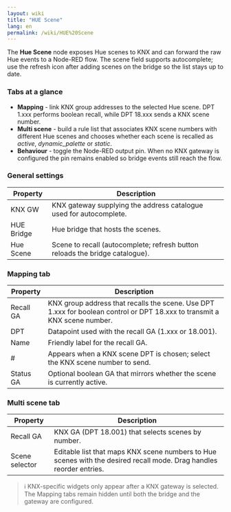 ```yaml
---
layout: wiki
title: "HUE Scene"
lang: en
permalink: /wiki/HUE%20Scene
---
```

The **Hue Scene** node exposes Hue scenes to KNX and can forward the raw Hue events to a Node-RED flow. The scene field supports autocomplete; use the refresh icon after adding scenes on the bridge so the list stays up to date.

### Tabs at a glance

- **Mapping** - link KNX group addresses to the selected Hue scene. DPT 1.xxx performs boolean recall, while DPT 18.xxx sends a KNX scene number.
- **Multi scene** - build a rule list that associates KNX scene numbers with different Hue scenes and chooses whether each scene is recalled as _active_, _dynamic\_palette_ or _static_.
- **Behaviour** - toggle the Node-RED output pin. When no KNX gateway is configured the pin remains enabled so bridge events still reach the flow.

### General settings

|Property|Description|
|--|--|
| KNX GW | KNX gateway supplying the address catalogue used for autocomplete. |
| HUE Bridge | Hue bridge that hosts the scenes. |
| Hue Scene | Scene to recall (autocomplete; refresh button reloads the bridge catalogue). |

### Mapping tab

|Property|Description|
|--|--|
| Recall GA | KNX group address that recalls the scene. Use DPT 1.xxx for boolean control or DPT 18.xxx to transmit a KNX scene number. |
| DPT | Datapoint used with the recall GA (1.xxx or 18.001). |
| Name | Friendly label for the recall GA. |
| # | Appears when a KNX scene DPT is chosen; select the KNX scene number to send. |
| Status GA | Optional boolean GA that mirrors whether the scene is currently active. |

### Multi scene tab

|Property|Description|
|--|--|
| Recall GA | KNX GA (DPT 18.001) that selects scenes by number. |
| Scene selector | Editable list that maps KNX scene numbers to Hue scenes with the desired recall mode. Drag handles reorder entries. |

> ℹ️ KNX-specific widgets only appear after a KNX gateway is selected. The Mapping tabs remain hidden until both the bridge and the gateway are configured.
